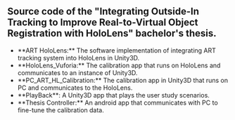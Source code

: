 Source code of the "Integrating Outside-In Tracking to Improve Real-to-Virtual Object Registration with HoloLens" bachelor's thesis.
-----------
<ul>
<li>**ART HoloLens:** The software implementation of integrating ART tracking system into HoloLens in Unity3D.</li>
<li>**HoloLens_Vuforia:** The calibration app that runs on HoloLens and communicates to an instance of Unity3D.</li>
<li>**PC_ART_HL_Calibration:** The calibration app in Unity3D that runs on PC and communicates to the HoloLens.</li>
<li>**PlayBack**: A Unity3D app that plays the user study scenarios.</li>
<li>**Thesis Controller:** An android app that communicates with PC to fine-tune the calibration data.</li>
</ul>
